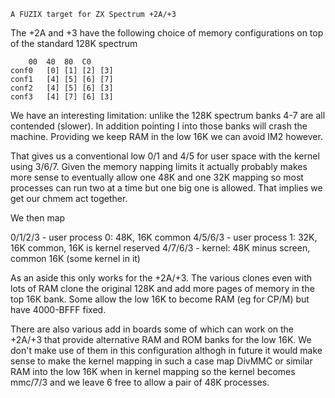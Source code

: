 `A FUZIX target for ZX Spectrum +2A/+3`

The +2A and +3 have the following choice of memory configurations on top of
the standard 128K spectrum

```
	00  40  80  C0
conf0	[0] [1] [2] [3]
conf1	[4] [5] [6] [7]
conf2	[4] [5] [6] [3]
conf3	[4] [7] [6] [3]
```

We have an interesting limitation: unlike the 128K spectrum banks 4-7 are
all contended (slower). In addition pointing I into those banks will crash
the machine. Providing we keep RAM in the low 16K we can avoid IM2 however.

That gives us a conventional low 0/1 and 4/5 for user space with the kernel
using 3/6/7. Given the memory napping limits it actually probably makes
more sense to eventually allow one 48K and one 32K mapping so most processes
can run two at a time but one big one is allowed. That implies we get our
chmem act together.

We then map

0/1/2/3	-	user process 0: 48K, 16K common
4/5/6/3 -	user process 1: 32K, 16K common, 16K is kernel reserved
4/7/6/3 -	kernel: 48K minus screen, common 16K (some kernel in it)

As an aside this only works for the +2A/+3. The various clones even with
lots of RAM clone the original 128K and add more pages of memory in the top
16K bank. Some allow the low 16K to become RAM (eg for CP/M) but have
4000-BFFF fixed.

There are also various add in boards some of which can work on the +2A/+3
that provide alternative RAM and ROM banks for the low 16K. We don't make
use of them in this configuration althogh in future it would make sense to
make the kernel mapping in such a case map DivMMC or similar RAM into the
low 16K when in kernel mapping so the kernel becomes mmc/7/3 and we leave 6
free to allow a pair of 48K processes.
